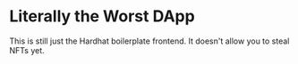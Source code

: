 # Literally the Worst DApp

This is still just the Hardhat boilerplate frontend. It doesn't allow you to steal NFTs yet.